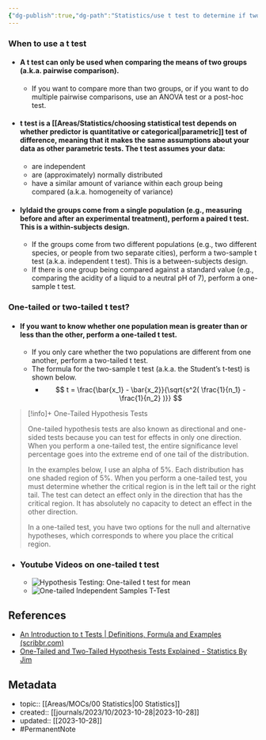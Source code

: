 ```yaml
---
{"dg-publish":true,"dg-path":"Statistics/use t test to determine if two groups have significant differences.md","permalink":"/statistics/use-t-test-to-determine-if-two-groups-have-significant-differences/","title":"use t test to determine if two groups have significant differences","tags":["PermanentNote"],"updated":"[[journals/2023/10/2023-10-28\|2023-10-28]]"}
---
```



### When to use a t test 
- #### A t test can only be used when comparing the means of two groups (a.k.a. pairwise comparison).
	- If you want to compare more than two groups, or if you want to do multiple pairwise comparisons, use an ANOVA test or a post-hoc test. 
- #### t test is a [[Areas/Statistics/choosing statistical test depends on whether predictor is quantitative or categorical\|parametric]] test of difference, meaning that it makes the same assumptions about your data as other parametric tests. The t test assumes your data: 
	- are independent 
	- are (approximately) normally distributed 
	- have a similar amount of variance within each group being compared (a.k.a. homogeneity of variance) 
- #### Iyldaid the groups come from a single population (e.g., measuring before and after an experimental treatment), perform a paired t test. This is a within-subjects design. 
	- If the groups come from two different populations (e.g., two different species, or people from two separate cities), perform a two-sample t test (a.k.a. independent t test). This is a between-subjects design. 
	- If there is one group being compared against a standard value (e.g., comparing the acidity of a liquid to a neutral pH of 7), perform a one-sample t test. 

### One-tailed or two-tailed t test? 
- #### If you want to know whether one population mean is greater than or less than the other, perform a one-tailed t test. 
	- If you only care whether the two populations are different from one another, perform a two-tailed t test. 
	- The formula for the two-sample t test (a.k.a. the Student’s t-test) is shown below. 
		- $$
		  t = \frac{\bar{x_1} - \bar{x_2}}{\sqrt{s^2( \frac{1}{n_1} - \frac{1}{n_2} )}}
		  $$

> [!info]+ One-Tailed Hypothesis Tests 
> 
> One-tailed hypothesis tests are also known as directional and one-sided tests because you can test for effects in only one direction. When you perform a one-tailed test, the entire significance level percentage goes into the extreme end of one tail of the distribution. 
> 
> In the examples below, I use an alpha of 5%. Each distribution has one shaded region of 5%. When you perform a one-tailed test, you must determine whether the critical region is in the left tail or the right tail. The test can detect an effect only in the direction that has the critical region. It has absolutely no capacity to detect an effect in the other direction. 
> 
> In a one-tailed test, you have two options for the null and alternative hypotheses, which corresponds to where you place the critical region. 
> 

- ### Youtube Videos on one-tailed t test 
	- ![Hypothesis Testing: One-tailed t test for mean](https://www.youtube.com/watch?v=fiMFqfatieE) 
	- ![One-tailed Independent Samples T-Test](https://www.youtube.com/watch?si=pMaxId4TdMs64Kcc&v=LTmWT6YGICs&feature=youtu.be) 

## References 
- [An Introduction to t Tests | Definitions, Formula and Examples (scribbr.com)](https://www.scribbr.com/statistics/t-test/) 
- [One-Tailed and Two-Tailed Hypothesis Tests Explained - Statistics By Jim](https://statisticsbyjim.com/hypothesis-testing/one-tailed-two-tailed-hypothesis-tests/)

## Metadata
- topic:: [[Areas/MOCs/00 Statistics\|00 Statistics]]
- created:: [[journals/2023/10/2023-10-28\|2023-10-28]]
- updated:: [[2023-10-28]]
- #PermanentNote 
